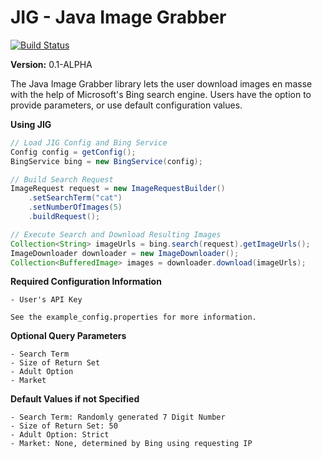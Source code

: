 JIG - Java Image Grabber
==================

[![Build Status](https://travis-ci.org/twbarber/jig.svg?branch=master)](https://travis-ci.org/twbarber/jig)

**Version:** 0.1-ALPHA

The Java Image Grabber library lets the user download images en masse with the help of
Microsoft's Bing search engine. Users have the option to provide parameters, or use 
default configuration values.

**Using JIG**

```java
// Load JIG Config and Bing Service
Config config = getConfig();
BingService bing = new BingService(config);

// Build Search Request
ImageRequest request = new ImageRequestBuilder()
    .setSearchTerm("cat")
    .setNumberOfImages(5)
    .buildRequest();

// Execute Search and Download Resulting Images
Collection<String> imageUrls = bing.search(request).getImageUrls();
ImageDownloader downloader = new ImageDownloader();
Collection<BufferedImage> images = downloader.download(imageUrls);
```

**Required Configuration Information**

    - User's API Key

    See the example_config.properties for more information.

**Optional Query Parameters**

    - Search Term
    - Size of Return Set
    - Adult Option
    - Market

**Default Values if not Specified**

    - Search Term: Randomly generated 7 Digit Number
    - Size of Return Set: 50
    - Adult Option: Strict
    - Market: None, determined by Bing using requesting IP